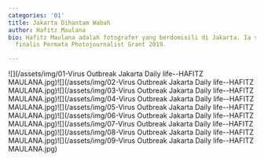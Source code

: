 ```yaml
---
categories: '01'
title: Jakarta Dihantam Wabah
author: Hafitz Maulana
bio: Hafitz Maulana adalah fotografer yang berdomisili di Jakarta. Ia sempat menjadi
  finalis Permata Photojournalist Grant 2019.

---
```

![](/assets/img/01-Virus Outbreak Jakarta Daily life--HAFITZ MAULANA.jpg)![](/assets/img/02-Virus Outbreak Jakarta Daily life--HAFITZ MAULANA.jpg)![](/assets/img/03-Virus Outbreak Jakarta Daily life--HAFITZ MAULANA.jpg)![](/assets/img/04-Virus Outbreak Jakarta Daily life--HAFITZ MAULANA.jpg)![](/assets/img/05-Virus Outbreak Jakarta Daily life--HAFITZ MAULANA.jpg)![](/assets/img/06-Virus Outbreak Jakarta Daily life--HAFITZ MAULANA.jpg)![](/assets/img/07-Virus Outbreak Jakarta Daily life--HAFITZ MAULANA.jpg)![](/assets/img/08-Virus Outbreak Jakarta Daily life--HAFITZ MAULANA.jpg)![](/assets/img/09-Virus Outbreak Jakarta Daily life--HAFITZ MAULANA.jpg)